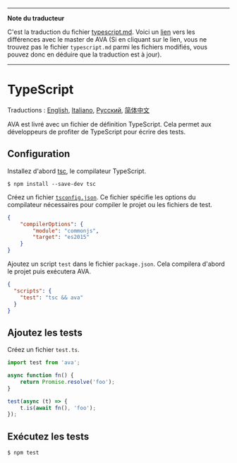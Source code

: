 ___
**Note du traducteur**

C'est la traduction du fichier [typescript.md](https://github.com/sindresorhus/ava/blob/master/docs/recipes/typescript.md). Voici un [lien](https://github.com/sindresorhus/ava/compare/85ad2e2cd386831308c395bb9d6fedcb4e7c8153...master#diff-60cce07a584082115d230f2e3d571ad6) vers les différences avec le master de AVA (Si en cliquant sur le lien, vous ne trouvez pas le fichier `typescript.md` parmi les fichiers modifiés, vous pouvez donc en déduire que la traduction est à jour).
___
# TypeScript

Traductions : [English](https://github.com/sindresorhus/ava/blob/master/docs/recipes/typescript.md), [Italiano](https://github.com/sindresorhus/ava-docs/blob/master/it_IT/recipes/typescript.md), [Русский](https://github.com/sindresorhus/ava-docs/blob/master/ru_RU/docs/recipes/typescript.md), [简体中文](https://github.com/sindresorhus/ava-docs/blob/master/zh_CN/docs/recipes/typescript.md)

AVA est livré avec un fichier de définition TypeScript. Cela permet aux développeurs de profiter de TypeScript pour écrire des tests.

## Configuration

Installez d'abord [tsc](https://github.com/Microsoft/TypeScript), le compilateur TypeScript.

```
$ npm install --save-dev tsc
```

Créez un fichier [`tsconfig.json`](https://github.com/Microsoft/TypeScript/wiki/tsconfig.json). Ce fichier spécifie les options du compilateur nécessaires pour compiler le projet ou les fichiers de test.

```json
{
	"compilerOptions": {
		"module": "commonjs",
		"target": "es2015"
	}
}
```

Ajoutez un script `test` dans le fichier `package.json`. Cela compilera d'abord le projet puis exécutera AVA.

```json
{
  "scripts": {
    "test": "tsc && ava"
  }
}
```


## Ajoutez les tests

Créez un fichier `test.ts`.

```ts
import test from 'ava';

async function fn() {
    return Promise.resolve('foo');
}

test(async (t) => {
    t.is(await fn(), 'foo');
});
```


## Exécutez les tests

```
$ npm test
```
